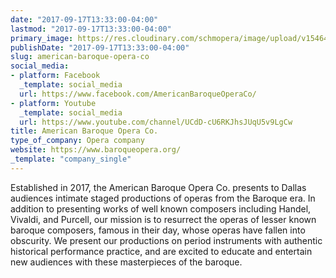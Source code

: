 ```yaml
---
date: "2017-09-17T13:33:00-04:00"
lastmod: "2017-09-17T13:33:00-04:00"
primary_image: https://res.cloudinary.com/schmopera/image/upload/v1546479966/media/2019/01/Logo-ABOC.png
publishDate: "2017-09-17T13:33:00-04:00"
slug: american-baroque-opera-co
social_media:
- platform: Facebook
  _template: social_media
  url: https://www.facebook.com/AmericanBaroqueOperaCo/
- platform: Youtube
  _template: social_media
  url: https://www.youtube.com/channel/UCdD-cU6RKJhsJUqU5v9LgCw
title: American Baroque Opera Co.
type_of_company: Opera company
website: https://www.baroqueopera.org/
_template: "company_single"
---
```

Established in 2017, the American Baroque Opera Co. presents to Dallas audiences intimate staged productions of operas from the Baroque era.   In addition to presenting works of well known composers including Handel, Vivaldi, and Purcell, our mission is to resurrect the operas of lesser known baroque composers, famous in their day, whose operas have fallen into obscurity.  We present our productions on period instruments with authentic historical performance practice, and are excited to educate and entertain new audiences with these masterpieces of the baroque.